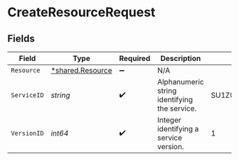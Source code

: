 # CreateResourceRequest


## Fields

| Field                                               | Type                                                | Required                                            | Description                                         | Example                                             |
| --------------------------------------------------- | --------------------------------------------------- | --------------------------------------------------- | --------------------------------------------------- | --------------------------------------------------- |
| `Resource`                                          | [*shared.Resource](../../models/shared/resource.md) | :heavy_minus_sign:                                  | N/A                                                 |                                                     |
| `ServiceID`                                         | *string*                                            | :heavy_check_mark:                                  | Alphanumeric string identifying the service.        | SU1Z0isxPaozGVKXdv0eY                               |
| `VersionID`                                         | *int64*                                             | :heavy_check_mark:                                  | Integer identifying a service version.              | 1                                                   |